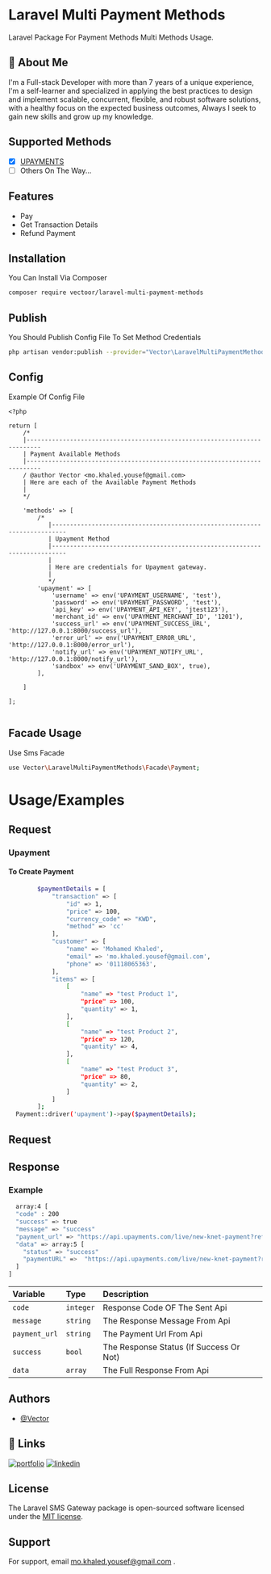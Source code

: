 # Laravel Multi Payment Methods

Laravel Package For Payment Methods Multi Methods Usage.

## 🚀 About Me

I'm a Full-stack Developer with more than 7 years of a unique experience, I'm a self-learner and specialized in applying
the best practices to design and implement scalable, concurrent, flexible, and robust software solutions, with a healthy
focus on the expected business outcomes, Always I seek to gain new skills and grow up my knowledge.

## Supported Methods

- [x]  [UPAYMENTS](https://www.upayments.com/)
- [ ]  Others On The Way...

## Features

- Pay
- Get Transaction Details
- Refund Payment

## Installation

You Can Install Via Composer

```bash
composer require vectoor/laravel-multi-payment-methods
```

## Publish

You Should Publish Config File To Set Method Credentials

```bash
php artisan vendor:publish --provider="Vector\LaravelMultiPaymentMethods\Providers\PaymentServiceProvider"
```

## Config

Example Of Config File

```
<?php

return [
    /*
    |--------------------------------------------------------------------------
    | Payment Available Methods
    |--------------------------------------------------------------------------
    / @author Vector <mo.khaled.yousef@gmail.com>
    | Here are each of the Available Payment Methods
    |
    */

    'methods' => [
        /*
           |--------------------------------------------------------------------------
           | Upayment Method
           |--------------------------------------------------------------------------
           |
           | Here are credentials for Upayment gateway.
           |
           */
        'upayment' => [
            'username' => env('UPAYMENT_USERNAME', 'test'),
            'password' => env('UPAYMENT_PASSWORD', 'test'),
            'api_key' => env('UPAYMENT_API_KEY', 'jtest123'),
            'merchant_id' => env('UPAYMENT_MERCHANT_ID', '1201'),
            'success_url' => env('UPAYMENT_SUCCESS_URL', 'http://127.0.0.1:8000/success_url'),
            'error_url' => env('UPAYMENT_ERROR_URL', 'http://127.0.0.1:8000/error_url'),
            'notify_url' => env('UPAYMENT_NOTIFY_URL', 'http://127.0.0.1:8000/notify_url'),
            'sandbox' => env('UPAYMENT_SAND_BOX', true),
        ],

    ]

];


```

## Facade Usage

Use Sms Facade

```bash
use Vector\LaravelMultiPaymentMethods\Facade\Payment;
```

# Usage/Examples

## Request

### Upayment

#### To Create Payment

```bash
        $paymentDetails = [
            "transaction" => [
                "id" => 1,
                "price" => 100,
                "currency_code" => "KWD",
                "method" => 'cc'
            ],
            "customer" => [
                "name" => 'Mohamed Khaled',
                "email" => 'mo.khaled.yousef@gmail.com',
                "phone" => '01118065363',
            ],
            "items" => [
                [
                    "name" => "test Product 1",
                    "price" => 100,
                    "quantity" => 1,
                ],
                [
                    "name" => "test Product 2",
                    "price" => 120,
                    "quantity" => 4,
                ],
                [
                    "name" => "test Product 3",
                    "price" => 80,
                    "quantity" => 2,
                ]
            ]
        ];
  Payment::driver('upayment')->pay($paymentDetails);
```

## Request

## Response

### Example

```bash
  array:4 [
  "code" : 200
  "success" => true
  "message" => "success"
  "payment_url" => "https://api.upayments.com/live/new-knet-payment?ref=xxxxxxxxxxxx&sess_id=xxxxxxx"
  "data" => array:5 [
    "status" => "success"
    "paymentURL" =>  "https://api.upayments.com/live/new-knet-payment?ref=xxxxxxxxxxxx&sess_id=xxxxxxx"
  ]
]
```

| Variable           | Type     | Description                             |
|:-------------------| :------- |:----------------------------------------|
| `code`             | `integer` | Response Code OF The Sent Api           |
| `message`          | `string`  | The Response Message From Api           |
| `payment_url`      | `string`  | The Payment Url From Api                |
| `success`          | `bool`    | The Response Status (If Success Or Not) |
| `data`             | `array`   | The Full Response From Api              |

## Authors

- [@Vector](https://github.com/vect0o0r)

## 🔗 Links

[![portfolio](https://img.shields.io/badge/my_portfolio-000?style=for-the-badge&logo=ko-fi&logoColor=white)](https://dev-vector.com)
[![linkedin](https://img.shields.io/badge/linkedin-0A66C2?style=for-the-badge&logo=linkedin&logoColor=white)](https://www.linkedin.com/in/mohammed-khaled-yousef/)

## License

The Laravel SMS Gateway package is open-sourced software licensed under
the [MIT license](https://github.com/vect0o0r/laravel-multi-payment-methods/blob/master/LICENSE).

## Support

For support, email mo.khaled.yousef@gmail.com .

